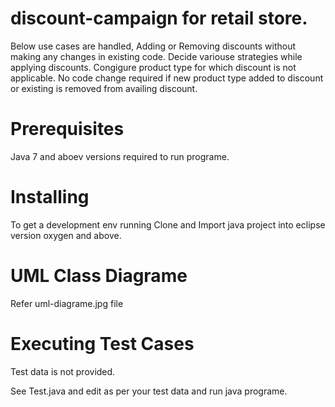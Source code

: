# discount-campaign for retail store.
Below use cases are handled,
Adding or Removing discounts without making any changes in existing code.
Decide variouse strategies while applying discounts.
Congigure product type for which discount is not applicable.
No code change required if new product type added to discount or existing is removed from availing discount.

# Prerequisites
Java 7 and aboev versions required to run programe.

# Installing
To get a development env running
Clone and Import java project into eclipse version oxygen and above.

# UML Class Diagrame
Refer uml-diagrame.jpg file

# Executing Test Cases
Test data is not provided.

See Test.java and edit as per your test data and run java programe.




